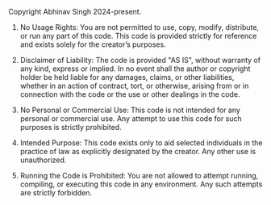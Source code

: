 Copyright Abhinav Singh 2024-present.

1. No Usage Rights: You are not permitted to use, copy, modify, distribute, or run any part of this code. This code is provided strictly for reference and exists solely for the creator’s purposes.

2. Disclaimer of Liability: The code is provided "AS IS", without warranty of any kind, express or implied. In no event shall the author or copyright holder be held liable for any damages, claims, or other liabilities, whether in an action of contract, tort, or otherwise, arising from or in connection with the code or the use or other dealings in the code.

3. No Personal or Commercial Use: This code is not intended for any personal or commercial use. Any attempt to use this code for such purposes is strictly prohibited.

4. Intended Purpose: This code exists only to aid selected individuals in the practice of law as explicitly designated by the creator. Any other use is unauthorized.

5. Running the Code is Prohibited: You are not allowed to attempt running, compiling, or executing this code in any environment. Any such attempts are strictly forbidden.